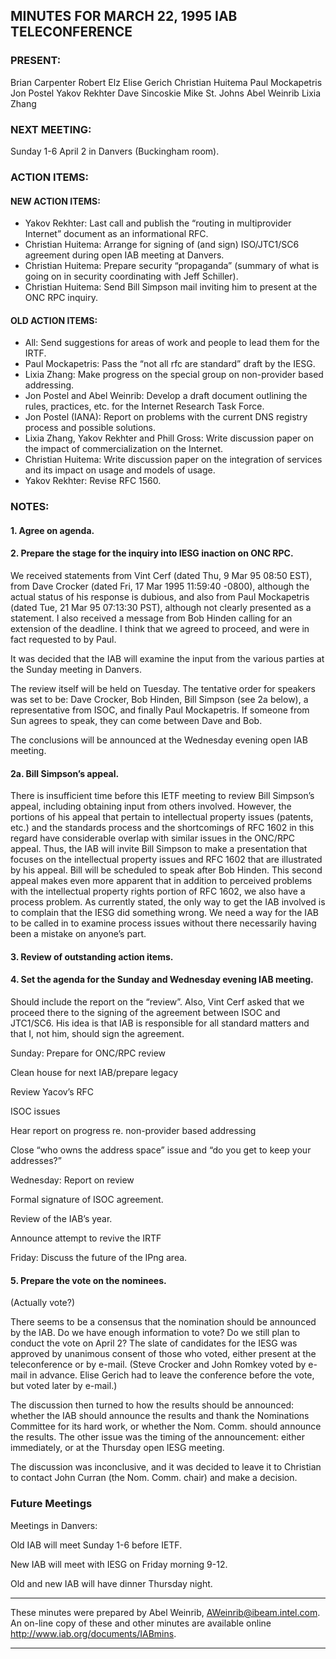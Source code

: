 
MINUTES FOR MARCH 22, 1995 IAB TELECONFERENCE
---------------------------------------------


### PRESENT:



Brian Carpenter Robert Elz Elise Gerich Christian Huitema Paul Mockapetris Jon Postel Yakov Rekhter Dave Sincoskie Mike St. Johns Abel Weinrib Lixia Zhang


### NEXT MEETING:



Sunday 1-6 April 2 in Danvers (Buckingham room).


### ACTION ITEMS:


#### NEW ACTION ITEMS:

+ Yakov Rekhter: Last call and publish the “routing in multiprovider Internet” document as an informational RFC.
+ Christian Huitema: Arrange for signing of (and sign) ISO/JTC1/SC6 agreement during open IAB meeting at Danvers.
+ Christian Huitema: Prepare security “propaganda” (summary of what is going on in security coordinating with Jeff Schiller).
+ Christian Huitema: Send Bill Simpson mail inviting him to present at the ONC RPC inquiry.

#### OLD ACTION ITEMS:

+ All: Send suggestions for areas of work and people to lead them for the IRTF.
+ Paul Mockapetris: Pass the “not all rfc are standard” draft by the IESG.
+ Lixia Zhang: Make progress on the special group on non-provider based addressing.
+ Jon Postel and Abel Weinrib: Develop a draft document outlining the rules, practices, etc. for the Internet Research Task Force.
+ Jon Postel (IANA): Report on problems with the current DNS registry process and possible solutions.
+ Lixia Zhang, Yakov Rekhter and Phill Gross: Write discussion paper on the impact of commercialization on the Internet.
+ Christian Huitema: Write discussion paper on the integration of services and its impact on usage and models of usage.
+ Yakov Rekhter: Revise RFC 1560.


### NOTES:


#### 1. Agree on agenda.


#### 2. Prepare the stage for the inquiry into IESG inaction on ONC RPC.


We received statements from Vint Cerf (dated Thu, 9 Mar 95 08:50 EST), from Dave Crocker (dated Fri, 17 Mar 1995 11:59:40 -0800), although the actual status of his response is dubious, and also from Paul Mockapetris (dated Tue, 21 Mar 95 07:13:30 PST), although not clearly presented as a statement. I also received a message from Bob Hinden calling for an extension of the deadline. I think that we agreed to proceed, and were in fact requested to by Paul.

 It was decided that the IAB will examine the input from the various parties at the Sunday meeting in Danvers. 


 The review itself will be held on Tuesday. The tentative order for speakers was set to be: Dave Crocker, Bob Hinden, Bill Simpson (see 2a below), a representative from ISOC, and finally Paul Mockapetris. If someone from Sun agrees to speak, they can come between Dave and Bob. 


 The conclusions will be announced at the Wednesday evening open IAB meeting. 


#### 2a. Bill Simpson’s appeal.


There is insufficient time before this IETF meeting to review Bill Simpson’s appeal, including obtaining input from others involved. However, the portions of his appeal that pertain to intellectual property issues (patents, etc.) and the standards process and the shortcomings of RFC 1602 in this regard have considerable overlap with similar issues in the ONC/RPC appeal. Thus, the IAB will invite Bill Simpson to make a presentation that focuses on the intellectual property issues and RFC 1602 that are illustrated by his appeal. Bill will be scheduled to speak after Bob Hinden.
 This second appeal makes even more apparent that in addition to perceived problems with the intellectual property rights portion of RFC 1602, we also have a process problem. As currently stated, the only way to get the IAB involved is to complain that the IESG did something wrong. We need a way for the IAB to be called in to examine process issues without there necessarily having been a mistake on anyone’s part. 


#### 3. Review of outstanding action items.


#### 4. Set the agenda for the Sunday and Wednesday evening IAB meeting.


Should include the report on the “review”. Also, Vint Cerf asked that we proceed there to the signing of the agreement between ISOC and JTC1/SC6. His idea is that IAB is responsible for all standard matters and that I, not him, should sign the agreement.

 Sunday: Prepare for ONC/RPC review  

 Clean house for next IAB/prepare legacy  

 Review Yacov’s RFC  

 ISOC issues  

 Hear report on progress re. non-provider based addressing  

 Close “who owns the address space” issue and “do you get to keep your addresses?”


 Wednesday: Report on review  

 Formal signature of ISOC agreement.  

 Review of the IAB’s year.  

 Announce attempt to revive the IRTF


Friday: Discuss the future of the IPng area.


#### 5. Prepare the vote on the nominees.


 (Actually vote?)  

There seems to be a consensus that the nomination should be announced by the IAB. Do we have enough information to vote? Do we still plan to conduct the vote on April 2?
 The slate of candidates for the IESG was approved by unanimous consent of those who voted, either present at the teleconference or by e-mail. (Steve Crocker and John Romkey voted by e-mail in advance. Elise Gerich had to leave the conference before the vote, but voted later by e-mail.)
 


 The discussion then turned to how the results should be announced: whether the IAB should announce the results and thank the Nominations Committee for its hard work, or whether the Nom. Comm. should announce the results. The other issue was the timing of the announcement: either immediately, or at the Thursday open IESG meeting. 


 The discussion was inconclusive, and it was decided to leave it to Christian to contact John Curran (the Nom. Comm. chair) and make a decision. 



### Future Meetings



Meetings in Danvers:

 Old IAB will meet Sunday 1-6 before IETF.  

 New IAB will meet with IESG on Friday morning 9-12.  

Old and new IAB will have dinner Thursday night.



---


These minutes were prepared by Abel Weinrib, AWeinrib@ibeam.intel.com. An on-line copy of these and other minutes are available online http://www.iab.org/documents/IABmins.




---


